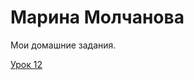 
# Марина Молчанова
Мои домашние задания.

[Урок 12](https://marinamol.github.io/lesson_12/ "Урок 12")
